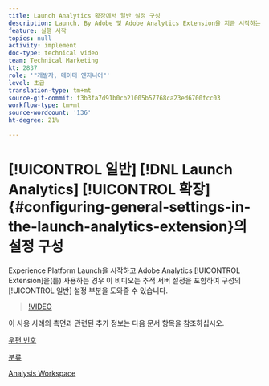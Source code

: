 ```yaml
---
title: Launch Analytics 확장에서 일반 설정 구성
description: Launch, By Adobe 및 Adobe Analytics Extension을 지금 시작하는 경우 이 비디오를 통해 추적 서버 설정을 비롯하여 구성의 일반 설정 부분을 쉽게 처리할 수 있습니다.
feature: 실행 시작
topics: null
activity: implement
doc-type: technical video
team: Technical Marketing
kt: 2837
role: '"개발자, 데이터 엔지니어"'
level: 초급
translation-type: tm+mt
source-git-commit: f3b3fa7d91b0cb21005b57768ca23ed6700fcc03
workflow-type: tm+mt
source-wordcount: '136'
ht-degree: 21%

---
```



# [!UICONTROL 일반] [!DNL Launch Analytics] [!UICONTROL 확장] {#configuring-general-settings-in-the-launch-analytics-extension}의 설정 구성

Experience Platform Launch을 시작하고 Adobe Analytics [!UICONTROL Extension]을(를) 사용하는 경우 이 비디오는 추적 서버 설정을 포함하여 구성의 [!UICONTROL 일반] 설정 부분을 도와줄 수 있습니다.

>[!VIDEO](https://video.tv.adobe.com/v/27093/?quality=9)

이 사용 사례의 측면과 관련된 추가 정보는 다음 문서 항목을 참조하십시오.

[우편 번호](https://docs.adobe.com/help/en/analytics/components/variables/dimensions-reports/reports-zip.html)

[분류](https://docs.adobe.com/content/help/ko-KR/analytics/components/classifications/c-classifications.html)

[Analysis Workspace](https://docs.adobe.com/content/help/ko-KR/analytics/analyze/analysis-workspace/analysis-workspace-features.html)

